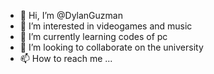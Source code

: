 - 👋 Hi, I’m @DylanGuzman
- 👀 I’m interested in videogames and music
- 🌱 I’m currently learning codes of pc
- 💞️ I’m looking to collaborate on the university
- 📫 How to reach me ...

<!---
DylanGuzman/DylanGuzman is a ✨ special ✨ repository because its `README.md` (this file) appears on your GitHub profile.
You can click the Preview link to take a look at your changes.
--->
